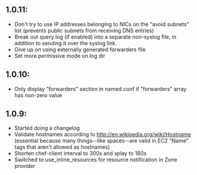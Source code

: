 ## 1.0.11:

* Don't try to use IP addresses belonging to NICs on the "avoid subnets" list (prevents public subnets from receiving DNS entries)
* Break out query log (if enabled) into a separate non-syslog file, in addition to sending it over the syslog link.
* Give up on using externally generated forwarders file
* Set more permissive mode on log dir

## 1.0.10:

* Only display "forwarders" section in named.conf if "forwarders" array has non-zero value

## 1.0.9:

* Started doing a changelog
* Validate hostnames according to http://en.wikipedia.org/wiki/Hostname (essential because many things--like spaces--are valid in EC2 "Name" tags that aren't allowed as hostnames)
* Shorten chef-client interval to 300s and splay to 180s
* Switched to use_inline_resources for resource notification in Zone provider
